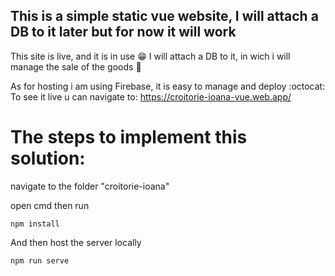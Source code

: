 ## This is a simple static vue website, I will attach a DB to it later but for now it will work

This site is live, and it is in use 😁
I will attach a DB to it, in wich i will manage the sale of the goods 🎁 

 As for hosting i am using Firebase, it is easy to manage and deploy :octocat:
 To see it live u can navigate to: https://croitorie-ioana-vue.web.app/



# The steps to implement this solution: 

 navigate to the folder "croitorie-ioana"

 open cmd then run

```
npm install
```

 And then host the server locally
```
npm run serve
```

